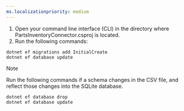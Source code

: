 ```yaml
---
ms.localizationpriority: medium
---
```


<!-- markdownlint-disable MD002 MD025 MD041 -->

1. Open your command line interface (CLI) in the directory where PartsInventoryConnector.csproj is located.
2. Run the following commands:

  ```dotnetcli
  dotnet ef migrations add InitialCreate
  dotnet ef database update
  ```

> [!NOTE]
> Run the following commands if a schema changes in the CSV file, and reflect those changes into the SQLite database.

```dotnetcli
dotnet ef database drop
dotnet ef database update
```
